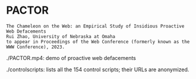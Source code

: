 # PACTOR

```
The Chameleon on the Web: an Empirical Study of Insidious Proactive Web Defacements
Rui Zhao, University of Nebraska at Omaha
to appear in Proceedings of the Web Conference (formerly known as the WWW Conference), 2023.
```

./PACTOR.mp4: demo of proactive web defacements

./controlscripts: lists all the 154 control scripts; their URLs are anonymized.
